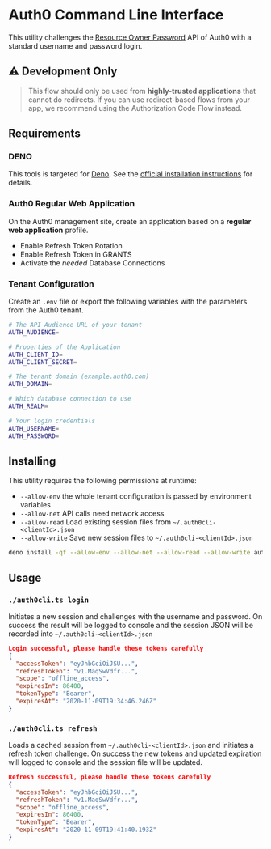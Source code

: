 # Auth0 Command Line Interface

This utility challenges the [Resource Owner Password](https://auth0.com/docs/api/authentication?javascript#resource-owner-password) API of Auth0 with a standard username and password login.

## ⚠️ Development Only

> This flow should only be used from **highly-trusted applications** that cannot do redirects. If you can use redirect-based flows from your app, we recommend using the Authorization Code Flow instead.

## Requirements

### DENO

This tools is targeted for [Deno](https://deno.land/). See the [official installation instructions](https://deno.land/) for details.

### Auth0 Regular Web Application

On the Auth0 management site, create an application based on a **regular web application** profile.

- Enable Refresh Token Rotation
- Enable Refresh Token in GRANTS
- Activate the *needed* Database Connections

### Tenant Configuration

Create an `.env` file or export the following variables with the parameters from the Auth0 tenant.

```sh
# The API Audience URL of your tenant
AUTH_AUDIENCE=        

# Properties of the Application
AUTH_CLIENT_ID=       
AUTH_CLIENT_SECRET=

# The tenant domain (example.auth0.com)
AUTH_DOMAIN=          

# Which database connection to use
AUTH_REALM=

# Your login credentials
AUTH_USERNAME=        
AUTH_PASSWORD=
```

## Installing

This utility requires the following permissions at runtime:

- `--allow-env` the whole tenant configuration is passed by environment variables
- `--allow-net` API calls need network access
- `--allow-read` Load existing session files from `~/.auth0cli-<clientId>.json`
- `--allow-write` Save new session files to `~/.auth0cli-<clientId>.json`

```sh
deno install -qf --allow-env --allow-net --allow-read --allow-write auth0cli.ts
```


## Usage

### `./auth0cli.ts login`

Initiates a new session and challenges with the username and password. On success the result will be logged to console and the session JSON will be recorded into `~/.auth0cli-<clientId>.json`

```JSON
Login successful, please handle these tokens carefully
{
  "accessToken": "eyJhbGciOiJSU...",
  "refreshToken": "v1.MaqSwVdfr...",
  "scope": "offline_access",
  "expiresIn": 86400,
  "tokenType": "Bearer",
  "expiresAt": "2020-11-09T19:34:46.246Z"
}
```

### `./auth0cli.ts refresh`

Loads a cached session from `~/.auth0cli-<clientId>.json` and initiates a refresh token challenge. On success the new tokens and updated expiration will logged to console and the session file will be updated.

```JSON
Refresh successful, please handle these tokens carefully
{
  "accessToken": "eyJhbGciOiJSU...",
  "refreshToken": "v1.MaqSwVdfr...",
  "scope": "offline_access",
  "expiresIn": 86400,
  "tokenType": "Bearer",
  "expiresAt": "2020-11-09T19:41:40.193Z"
}
```